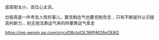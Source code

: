 
底部胆太小，高位心太贪。

炒股真是一件考验人性的事儿，要克制怂气也要克制贪念... 只有不断提升认识提高判断力... 别无他法靠运气来的终要靠运气拿走


https://mp.weixin.qq.com/s/rczDBcb43L1WPiM26nOE8Q


